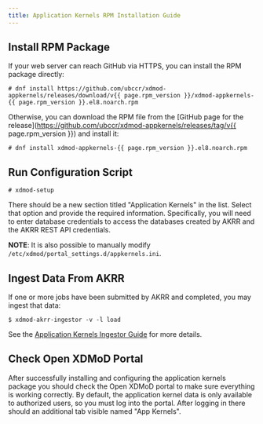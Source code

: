 ```yaml
---
title: Application Kernels RPM Installation Guide
---
```


Install RPM Package
-------------------

If your web server can reach GitHub via HTTPS, you can install the RPM package
directly:

    # dnf install https://github.com/ubccr/xdmod-appkernels/releases/download/v{{ page.rpm_version }}/xdmod-appkernels-{{ page.rpm_version }}.el8.noarch.rpm

Otherwise, you can download the RPM file from the [GitHub page for the
release](https://github.com/ubccr/xdmod-appkernels/releases/tag/v{{
page.rpm_version }}) and install it:

    # dnf install xdmod-appkernels-{{ page.rpm_version }}.el8.noarch.rpm

Run Configuration Script
------------------------

    # xdmod-setup

There should be a new section titled "Application Kernels" in the list.
Select that option and provide the required information.  Specifically,
you will need to enter database credentials to access the databases
created by AKRR and the AKRR REST API credentials.

**NOTE**: It is also possible to manually modify
`/etc/xdmod/portal_settings.d/appkernels.ini`.

Ingest Data From AKRR
---------------------

If one or more jobs have been submitted by AKRR and completed, you may
ingest that data:

    $ xdmod-akrr-ingestor -v -l load

See the [Application Kernels Ingestor Guide](ak-ingestor.html) for more
details.

Check Open XDMoD Portal
-----------------------

After successfully installing and configuring the application kernels
package you should check the Open XDMoD portal to make sure everything
is working correctly.  By default, the application kernel data is only
available to authorized users, so you must log into the portal.  After
logging in there should an additional tab visible named "App Kernels".
